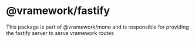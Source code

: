# @vramework/fastify

This package is part of @vramework/mono and is responsible for providing the fastify server to serve vramework routes
